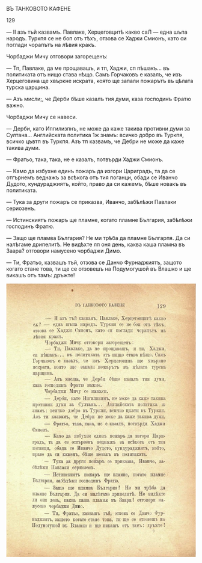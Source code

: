 ﻿ВЪ ТАНКОВОТО КАФЕНЕ

129

— II азъ тъй казвамъ. Павлаке, Херцеговцитѣ какво саЛ — една шъпа народъ. Туркпя се не боп отъ тѣхъ, отзова се Хаджи Смионъ, като си поглади чорапътъ на лѣвия кракъ.

Чорбаджи Мичу отговори загорещенъ:

— Тп, Павлаке, да ме прощавашъ, и тп, Хаджи, сп пѣшакъ... въ политиката отъ нищо става нѣщо. Самъ Горчаковъ е казалъ, че изъ Херцеговина ще хвъркне искрата, която ще запали пожарътъ въ цѣлата турска царщина.

— Азъ мисли;, че Дерби бѣше казалъ тия думи, каза господинъ Фратю важно.

Чорбаджи Мичу се навеси.

— Дерби, като Ипгилизпнъ, не може да каже такива противни думи за Султана... Английската политика 1ж знамъ: всичко добро въ Туркпя, всичко цъвтп въ Туркпя. Азъ тп казвамъ, че Дебри не може да каже такива думи.

— Фратьо, така, така, не е казалъ, потвърди Хаджи Смионъ.

— Камо да избухне единъ пожаръ да изгори Цариградъ, та да се отгърнемъ веднажъ за всѣкога отъ тия поганци, обади се Иванчо Дудото, кундураджиятъ, който, право да си кажемъ, бѣше новакъ въ политиката.

— Тука за други пожаръ се приказва, Иванчо, забѣлѣжи Павлаки сериозенъ.

— Истинскиятъ пожаръ ще пламне, когато пламне България, забѣлѣжи господинъ Фратю.

— Защо ще пламва България? Не ми трѣба да пламне Българпя. Да си налѣгаме дрипелитѣ. Не видѣхте лп оня день, каква каша пламна въ Заара? отговори намусено чорбаджи Димо.

— Ти, Фратьо, казвашъ тъй, отзова се Данчо Фурнаджиятъ, защото когато стане това, ти ще се отзовешъ на Подумогушой въ Влашко и ще викашъ отъ тамъ: дръжте!

![original](images/148.jpg)

